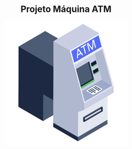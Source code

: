 <h1 align="center">Projeto Máquina ATM</h1>
<div align="center">
  <img src="imagemGit.png" alt="Imagem" width="400">
</div>
